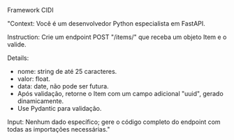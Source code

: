 Framework CIDI

"Context:
Você é um desenvolvedor Python especialista em FastAPI.

Instruction:
Crie um endpoint POST "/items/" que receba um objeto Item e o valide.

Details:
- nome: string de até 25 caracteres.
- valor: float.
- data: date, não pode ser futura.
- Após validação, retorne o Item com um campo adicional "uuid", gerado dinamicamente.
- Use Pydantic para validação.

Input:
Nenhum dado específico; gere o código completo do endpoint com todas as importações necessárias."